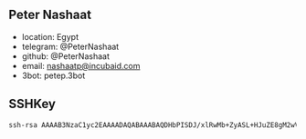 ## Peter Nashaat

- location: Egypt
- telegram: @PeterNashaat
- github: @PeterNashaat
- email: nashaatp@incubaid.com
- 3bot: petep.3bot

## SSHKey

```bash
ssh-rsa AAAAB3NzaC1yc2EAAAADAQABAAABAQDHbPISDJ/xlRwMb+ZyASL+HJuZE8gM2wVXkwyxSGaGfFEEqUDibVZ3Bvl/rrlwcvYHGheIilzl4a9kYyxTNG93I2z1th12wf+5BM2pWfaumxyfb7b2sKT1wufNIhcNKXOOjydX74y9CNZH2p/lCS6szIC84vq9NQtDy5xzxEGsD423phvdXc3pNt1qLP9NxGK5tZEeWAKVLE+kh22Qsq9pqVcmsz43rte+eKXiXBNxqQCTWm17q1dR9C9NFq8VRp+hfSDC7BzsfYhXHtfINKmnbySrZ5Zv1mXsZW5NDPEk1YhujKZnJj4cIdMAHOxPfIDvWy1CmhyRKSgGK79I7Z+b
```

